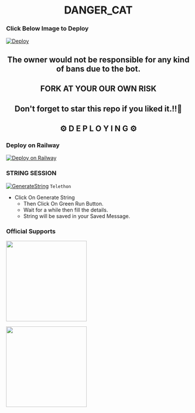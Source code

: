<h1 align="center">DANGER_CAT</h1>

### Click Below Image to Deploy
[![Deploy](https://telegra.ph/file/a711979a5c26d791209fa.jpg)](https://heroku.com/deploy)


  <h2 align= "center" >The owner would not be responsible for any kind of bans due to the bot.</h2>
  
<h2 align="center">FORK AT  YOUR OUR OWN RISK</h1>

<h2 align ="center">Don't forget to star this repo if you liked it.!!💝</h2>

<h2 align="center">⚙️ D E P L O Y I N G ⚙️</h2>


### Deploy on Railway
[![Deploy on Railway](https://railway.app/button.svg)](https://railway.app/new/template/4C897t)


<h3>  STRING SESSION  </h3>
  
 
[![GenerateString](https://img.shields.io/badge/repl.it-generateString-yellowgreen)](https://generatestringsession.xabhish3k.repl.run) ``Telethon``


- Click On Generate String
    - Then Click On Green Run Button.
    - Wait for a while then fill the details.
    - String will be saved in your Saved Message.


### Official Supports

   <a href="https://t.me/danger_bits"><img src="https://img.shields.io/badge/Channel%20Support%3F-yes-green?&style=flat-square?&logo=telegram" width=220px></a></p>
   <a href="https://t.me/dangerbots"><img src="https://img.shields.io/badge/Group%20Support%3F-yes-green?&style=flat-square?&logo=telegram" width=220px></a></p>





















